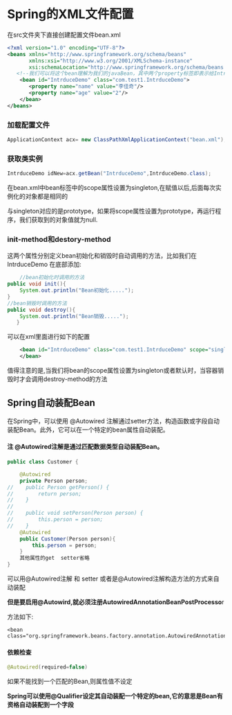 # Spring的XML文件配置

在src文件夹下直接创建配置文件bean.xml

```xml
<?xml version="1.0" encoding="UTF-8"?>
<beans xmlns="http://www.springframework.org/schema/beans"
       xmlns:xsi="http://www.w3.org/2001/XMLSchema-instance"
       xsi:schemaLocation="http://www.springframework.org/schema/beans http://www.springframework.org/schema/beans/spring-beans.xsd">
   <!--我们可以将这个bean理解为我们的javaBean，其中两个property标签即表示给IntrduceDemo类中的name和age属性赋值！-->
    <bean id="IntrduceDemo" class="com.test1.IntrduceDemo">
       <property name="name" value="李佳奇"/>
       <property name="age" value="2"/>
    </bean>
</beans>
```

### 加载配置文件

```java
ApplicationContext acx= new ClassPathXmlApplicationContext("bean.xml");
```

### 获取类实例

```java
IntrduceDemo idNew=acx.getBean("IntrduceDemo",IntrduceDemo.class);
```

在bean.xml中bean标签中的scope属性设置为singleton,在赋值以后,后面每次实例化的对象都是相同的

与singleton对应的是prototype，如果将scope属性设置为prototype，再运行程序，我们获取到的对象值就为null.

### init-method和destory-method

这两个属性分别定义bean初始化和销毁时自动调用的方法，比如我们在IntrduceDemo  在底部添加:

```java
    //bean初始化时调用的方法
public void init(){
    System.out.println("Bean初始化.....");
}
//bean销毁时调用的方法
public void destroy(){
    System.out.println("Bean销毁.....");
   }
```

可以在xml里面进行如下的配置

```xml
    <bean id="IntrduceDemo" class="com.test1.IntrduceDemo" scope="singleton" init-method="init" destroy-method="destroy">
    </bean>

```

值得注意的是,当我们将bean的scope属性设置为singleton或者默认时，当容器销毁时才会调用destroy-method的方法

## Spring自动装配Bean

在Spring中，可以使用 @Autowired 注解通过setter方法，构造函数或字段自动装配Bean。此外，它可以在一个特定的bean属性自动装配。

#### 注 @Autowired注解是通过匹配数据类型自动装配Bean。

```java
public class Customer {

    @Autowired
    private Person person;
//    public Person getPerson() {
//        return person;
//    }
//
//    public void setPerson(Person person) {
//        this.person = person;
//    }
    @Autowired
    public Customer(Person person){
        this.person = person;
    }
    其他属性的get  setter省略
}

```

可以用@Autowired注解 和 setter   或者是@Autowired注解构造方法的方式来自动装配

**但是要启用@Autowird,就必须注册AutowiredAnnotationBeanPostProcesso**r

方法如下:

```
<bean 
class="org.springframework.beans.factory.annotation.AutowiredAnnotationBeanPostProcessor"/>
```

#### **依赖检查**

```java
@Autowired(required=false)
```

如果不能找到一个匹配的Bean,则属性值不设定

**Spring可以使用@Qualifier设定其自动装配一个特定的bean,它的意思是Bean有资格自动装配到一个字段**


